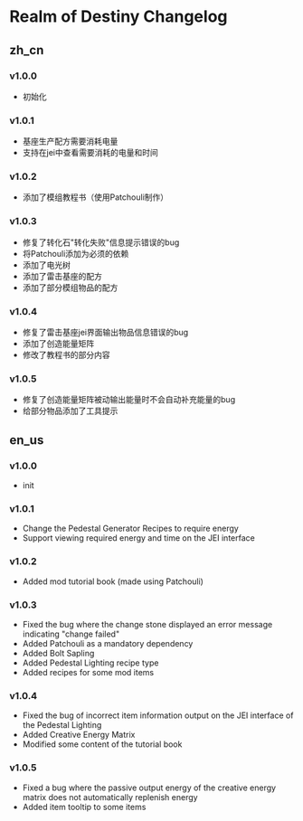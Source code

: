 # Realm of Destiny Changelog

## zh_cn
### v1.0.0
- 初始化

### v1.0.1
- 基座生产配方需要消耗电量
- 支持在jei中查看需要消耗的电量和时间

### v1.0.2
- 添加了模组教程书（使用Patchouli制作）

### v1.0.3
- 修复了转化石"转化失败"信息提示错误的bug
- 将Patchouli添加为必须的依赖
- 添加了电光树
- 添加了雷击基座的配方
- 添加了部分模组物品的配方

### v1.0.4
- 修复了雷击基座jei界面输出物品信息错误的bug
- 添加了创造能量矩阵
- 修改了教程书的部分内容

### v1.0.5
- 修复了创造能量矩阵被动输出能量时不会自动补充能量的bug
- 给部分物品添加了工具提示

## en_us
### v1.0.0
- init

### v1.0.1
- Change the Pedestal Generator Recipes to require energy
- Support viewing required energy and time on the JEI interface

### v1.0.2
- Added mod tutorial book (made using Patchouli)

### v1.0.3
- Fixed the bug where the change stone displayed an error message indicating "change failed"
- Added Patchouli as a mandatory dependency
- Added Bolt Sapling
- Added Pedestal Lighting recipe type
- Added recipes for some mod items

### v1.0.4
- Fixed the bug of incorrect item information output on the JEI interface of the Pedestal Lighting
- Added Creative Energy Matrix
- Modified some content of the tutorial book

### v1.0.5
- Fixed a bug where the passive output energy of the creative energy matrix does not automatically replenish energy
- Added item tooltip to some items